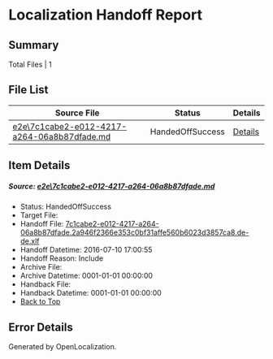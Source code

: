 # <a name='report-top'></a> Localization Handoff Report

## Summary
 Total Files | 1

## File List
 Source File | Status | Details 
 ----------- | ------ | ------- 
 [e2e\7c1cabe2-e012-4217-a264-06a8b87dfade.md](https://github.com/OpenLocalizationTestOrg/oltest/blob/f6541c521b33d836735c8057219a6257848b8cdf/e2e/7c1cabe2-e012-4217-a264-06a8b87dfade.md) | HandedOffSuccess | [Details](#45c74bfeb4d4acbe27474274fafb01ac6693c53d1)

## Item Details
##### <a name='45c74bfeb4d4acbe27474274fafb01ac6693c53d1'></a> Source: [e2e\7c1cabe2-e012-4217-a264-06a8b87dfade.md](https://github.com/OpenLocalizationTestOrg/oltest/blob/f6541c521b33d836735c8057219a6257848b8cdf/e2e/7c1cabe2-e012-4217-a264-06a8b87dfade.md)
* Status: HandedOffSuccess
* Target File: 
* Handoff File: [7c1cabe2-e012-4217-a264-06a8b87dfade.2a946f2366e353c0bf31affe560b6023d3857ca8.de-de.xlf](https://github.com/OpenLocalizationTestOrg/olhandoff-e2e/blob/8db337a2d78425f2dbcdc7c249be642ac79b1f42/ol-handoff/OpenLocalizationTestOrg/oltest-dede-fly/ci/ht/7c1cabe2-e012-4217-a264-06a8b87dfade.2a946f2366e353c0bf31affe560b6023d3857ca8.de-de.xlf)
* Handoff Datetime: 2016-07-10 17:00:55
* Handoff Reason: Include
* Archive File: 
* Archive Datetime: 0001-01-01 00:00:00
* Handback File: 
* Handback Datetime: 0001-01-01 00:00:00
* [Back to Top](#report-top)


## Error Details

Generated by OpenLocalization.
